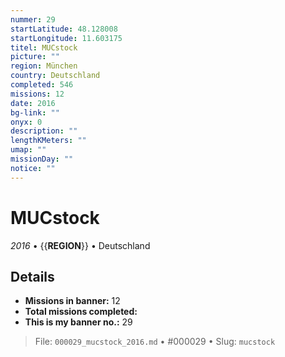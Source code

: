 ```yaml
---
nummer: 29
startLatitude: 48.128008
startLongitude: 11.603175
titel: MUCstock
picture: ""
region: München
country: Deutschland
completed: 546
missions: 12
date: 2016
bg-link: ""
onyx: 0
description: ""
lengthKMeters: ""
umap: ""
missionDay: ""
notice: ""
---
```

# MUCstock

*2016* • {{__REGION__}} • Deutschland





## Details

- **Missions in banner:** 12
- **Total missions completed:** 
- **This is my banner no.:** 29






> File: `000029_mucstock_2016.md` • #000029 • Slug: `mucstock`
